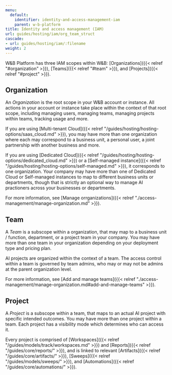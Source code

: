 ```yaml
---
menu:
  default:
    identifier: identity-and-access-management-iam
    parent: w-b-platform
title: Identity and access management (IAM)
url: guides/hosting/iam/org_team_struct
cascade:
- url: guides/hosting/iam/:filename
weight: 2
---
```


W&B Platform has three IAM scopes within W&B: [Organizations]({{< relref "#organization" >}}), [Teams]({{< relref "#team" >}}), and [Projects]({{< relref "#project" >}}).

## Organization

An *Organization* is the root scope in your W&B account or instance. All actions in your account or instance take place within the context of that root scope, including managing users, managing teams, managing projects within teams, tracking usage and more.

If you are using [Multi-tenant Cloud]({{< relref "/guides/hosting/hosting-options/saas_cloud.md" >}}), you may have more than one organization where each may correspond to a business unit, a personal user, a joint partnership with another business and more.

If you are using [Dedicated Cloud]({{< relref "/guides/hosting/hosting-options/dedicated_cloud.md" >}}) or a [Self-managed instance]({{< relref "/guides/hosting/hosting-options/self-managed.md" >}}), it corresponds to one organization. Your company may have more than one of Dedicated Cloud or Self-managed instances to map to different business units or departments, though that is strictly an optional way to manage AI practioners across your businesses or departments.

For more information, see [Manage orrganizations]({{< relref "./access-management/manage-organization.md" >}}).

## Team

A *Team* is a subscope within a organization, that may map to a business unit / function, department, or a project team in your company. You may have more than one team in your organization depending on your deployment type and pricing plan.

AI projects are organized within the context of a team. The access control within a team is governed by team admins, who may or may not be admins at the parent organization level.

For more information, see [Add and manage teams]({{< relref "./access-management/manage-organization.md#add-and-manage-teams" >}}).

## Project

A *Project* is a subscope within a team, that maps to an actual AI project with specific intended outcomes. You may have more than one project within a team. Each project has a visibility mode which determines who can access it.


Every project is comprised of [Workspaces]({{< relref "/guides/models/track/workspaces.md" >}}) and [Reports]({{< relref "/guides/core/reports/" >}}), and is linked to relevant [Artifacts]({{< relref "/guides/core/artifacts/" >}}), [Sweeps]({{< relref "/guides/models/sweeps/" >}}), and [Automations]({{< relref "/guides/core/automations/" >}}).
